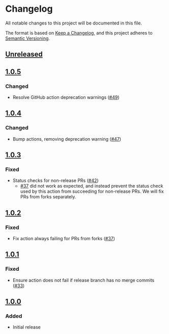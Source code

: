 # Changelog
All notable changes to this project will be documented in this file.

The format is based on [Keep a Changelog](https://keepachangelog.com/en/1.0.0/),
and this project adheres to [Semantic Versioning](https://semver.org/spec/v2.0.0.html).

## [Unreleased]

## [1.0.5]
### Changed
- Resolve GitHub action deprecation warnings ([#49](https://github.com/MetaMask/action-require-additional-reviewer/pull/49))

## [1.0.4]
### Changed
- Bump actions, removing deprecation warning ([#47](https://github.com/MetaMask/action-require-additional-reviewer/pull/47))

## [1.0.3]
### Fixed
- Status checks for non-release PRs ([#42](https://github.com/MetaMask/action-require-additional-reviewer/pull/42))
  - [#37](https://github.com/MetaMask/action-require-additional-reviewer/pull/37) did not work as expected, and instead prevent the status check used by this action from succeeding for non-release PRs. We will fix PRs from forks separately.

## [1.0.2]
### Fixed
- Fix action always failing for PRs from forks ([#37](https://github.com/MetaMask/action-require-additional-reviewer/pull/37))

## [1.0.1]
### Fixed
- Ensure action does not fail if release branch has no merge commits ([#33](https://github.com/MetaMask/action-require-additional-reviewer/pull/33))

## [1.0.0]
### Added
- Initial release

[Unreleased]: https://github.com/MetaMask/action-require-additional-reviewer/compare/v1.0.5...HEAD
[1.0.5]: https://github.com/MetaMask/action-require-additional-reviewer/compare/v1.0.4...v1.0.5
[1.0.4]: https://github.com/MetaMask/action-require-additional-reviewer/compare/v1.0.3...v1.0.4
[1.0.3]: https://github.com/MetaMask/action-require-additional-reviewer/compare/v1.0.2...v1.0.3
[1.0.2]: https://github.com/MetaMask/action-require-additional-reviewer/compare/v1.0.1...v1.0.2
[1.0.1]: https://github.com/MetaMask/action-require-additional-reviewer/compare/v1.0.0...v1.0.1
[1.0.0]: https://github.com/MetaMask/action-require-additional-reviewer/releases/tag/v1.0.0
